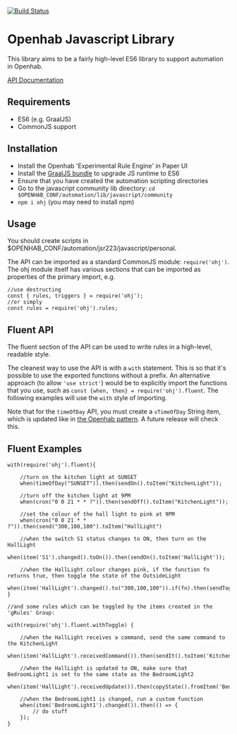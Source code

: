 [![Build Status](https://travis-ci.org/jpg0/ohj.svg?branch=master)](https://travis-ci.org/jpg0/ohj)
# Openhab Javascript Library

This library aims to be a fairly high-level ES6 library to support automation in Openhab.

[API Documentation](https://jpg0.github.io/ohj/ohj/0.1.1/)

## Requirements

- ES6 (e.g. GraalJS)
- CommonJS support

## Installation

- Install the Openhab 'Experimental Rule Engine' in Paper UI
- Install the [GraalJS bundle](https://openhab.jfrog.io/openhab/libs-pullrequest-local/org/openhab/addons/bundles/org.openhab.automation.module.script.graaljs/2.5.0-SNAPSHOT/org.openhab.automation.module.script.graaljs-2.5.0-SNAPSHOT.jar) to upgrade JS runtime to ES6
- Ensure that you have created the automation scripting directories
- Go to the javascript community lib directory: `cd $OPENHAB_CONF/automation/lib/javascript/community`
- `npm i ohj` (you may need to install npm)

## Usage

You should create scripts in $OPENHAB_CONF/automation/jsr223/javascript/personal.

The API can be imported as a standard CommonJS module: `require('ohj')`. The ohj module itself has various sections that
can be imported as properties of the primary import, e.g.

```
//use destructing
const { rules, triggers } = require('ohj');
//or simply
const rules = require('ohj').rules;
```

## Fluent API

The fluent section of the API can be used to write rules in a high-level, readable style.

The cleanest way to use the API is with a `with` statement. This is so that it's possible to use the exported functions
without a prefix. An alternative approach (to allow `'use strict'`) would be to explicitly import the functions that you
use, such as `const {when, then} = require('ohj').fluent`. The following examples will use the `with` style of importing.

Note that for the `timeOfDay` API, you must create a `vTimeOfDay` String item, which is updated like in [the Openhab pattern](https://community.openhab.org/t/design-pattern-time-of-day/15407). A future release will check this.


## Fluent Examples

```
with(require('ohj').fluent){

    //turn on the kitchen light at SUNSET
    when(timeOfDay("SUNSET")).then(sendOn().toItem("KitchenLight"));

    //turn off the kitchen light at 9PM
    when(cron("0 0 21 * * ?")).then(sendOff().toItem("KitchenLight"));

    //set the colour of the hall light to pink at 9PM
    when(cron("0 0 21 * * ?")).then(send("300,100,100").toItem("HallLight")

    //when the switch S1 status changes to ON, then turn on the HallLight
    when(item('S1').changed().toOn()).then(sendOn().toItem('HallLight'));

    //when the HallLight colour changes pink, if the function fn returns true, then toggle the state of the OutsideLight
    when(item('HallLight').changed().to("300,100,100")).if(fn).then(sendToggle().toItem('OutsideLight'));
}

//and some rules which can be toggled by the items created in the 'gRules' Group:

with(require('ohj').fluent.withToggle) {

    //when the HallLight receives a command, send the same command to the KitchenLight
    when(item('HallLight').receivedCommand()).then(sendIt().toItem('KitchenLight'));
 
    //when the HallLight is updated to ON, make sure that BedroomLight1 is set to the same state as the BedroomLight2
    when(item('HallLight').receivedUpdate()).then(copyState().fromItem('BedroomLight1').toItem('BedroomLight2'));

    //when the BedroomLight1 is changed, run a custom function
    when(item('BedroomLight1').changed()).then(() => {
        // do stuff
    });
}
```
